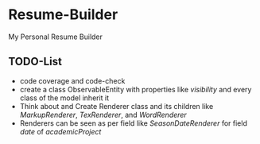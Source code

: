 # Resume-Builder
My Personal Resume Builder

## TODO-List
 * code coverage and code-check
 * create a class ObservableEntity with properties like _visibility_ and every class of the model inherit it
 * Think about and Create Renderer class and its children like _MarkupRenderer_, _TexRenderer_, and _WordRenderer_
 * Renderers can be seen as per field like _SeasonDateRenderer_ for field _date_ of _academicProject_  

